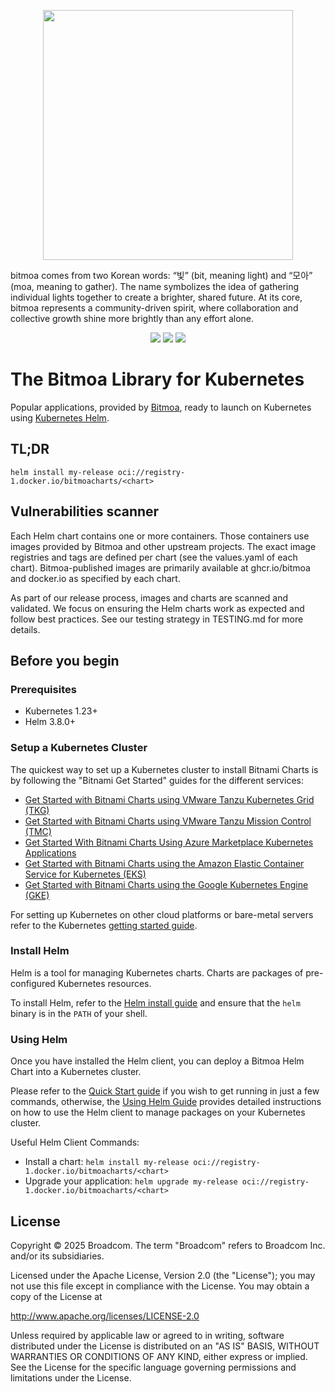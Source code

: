 <!-- markdownlint-disable MD041 -->
<p align="center">
  <img width="400px" height="auto" src="./bitmoa.png" />
</p>

bitmoa comes from two Korean words: “빛” (bit, meaning light) and “모아” (moa, meaning to gather). The name symbolizes the idea of gathering individual lights together to create a brighter, shared future. At its core, bitmoa represents a community-driven spirit, where collaboration and collective growth shine more brightly than any effort alone.

<p align="center">
    <a href="https://github.com/bitmoa/charts-dev"><img src="https://badgen.net/github/stars/bitmoa/charts-dev?icon=github" /></a>
    <a href="https://github.com/bitmoa/charts-dev"><img src="https://badgen.net/github/forks/bitmoa/charts-dev?icon=github" /></a>
    <a href="https://github.com/bitmoa/charts-dev/actions/workflows/cd-pipeline.yml"><img src="https://github.com/bitmoa/charts-dev/actions/workflows/cd-pipeline.yml/badge.svg" /></a>
</p>

# The Bitmoa Library for Kubernetes

Popular applications, provided by [Bitmoa](https://bitmoa.net), ready to launch on Kubernetes using [Kubernetes Helm](https://github.com/helm/helm).

## TL;DR

```console
helm install my-release oci://registry-1.docker.io/bitmoacharts/<chart>
```


## Vulnerabilities scanner

Each Helm chart contains one or more containers. Those containers use images provided by Bitmoa and other upstream projects. The exact image registries and tags are defined per chart (see the values.yaml of each chart). Bitmoa-published images are primarily available at ghcr.io/bitmoa and docker.io as specified by each chart.

As part of our release process, images and charts are scanned and validated. We focus on ensuring the Helm charts work as expected and follow best practices. See our testing strategy in TESTING.md for more details.

## Before you begin

### Prerequisites

- Kubernetes 1.23+
- Helm 3.8.0+

### Setup a Kubernetes Cluster

The quickest way to set up a Kubernetes cluster to install Bitnami Charts is by following the "Bitnami Get Started" guides for the different services:

- [Get Started with Bitnami Charts using VMware Tanzu Kubernetes Grid (TKG)](https://docs.bitnami.com/kubernetes/get-started-tkg/)
- [Get Started with Bitnami Charts using VMware Tanzu Mission Control (TMC)](https://docs.bitnami.com/kubernetes/get-started-tmc/)
- [Get Started With Bitnami Charts Using Azure Marketplace Kubernetes Applications](https://docs.bitnami.com/kubernetes/get-started-cnab/)
- [Get Started with Bitnami Charts using the Amazon Elastic Container Service for Kubernetes (EKS)](https://docs.bitnami.com/kubernetes/get-started-eks/)
- [Get Started with Bitnami Charts using the Google Kubernetes Engine (GKE)](https://docs.bitnami.com/kubernetes/get-started-gke/)

For setting up Kubernetes on other cloud platforms or bare-metal servers refer to the Kubernetes [getting started guide](https://kubernetes.io/docs/getting-started-guides/).

### Install Helm

Helm is a tool for managing Kubernetes charts. Charts are packages of pre-configured Kubernetes resources.

To install Helm, refer to the [Helm install guide](https://github.com/helm/helm#install) and ensure that the `helm` binary is in the `PATH` of your shell.

### Using Helm

Once you have installed the Helm client, you can deploy a Bitmoa Helm Chart into a Kubernetes cluster.

Please refer to the [Quick Start guide](https://helm.sh/docs/intro/quickstart/) if you wish to get running in just a few commands, otherwise, the [Using Helm Guide](https://helm.sh/docs/intro/using_helm/) provides detailed instructions on how to use the Helm client to manage packages on your Kubernetes cluster.

Useful Helm Client Commands:

- Install a chart: `helm install my-release oci://registry-1.docker.io/bitmoacharts/<chart>`
- Upgrade your application: `helm upgrade my-release oci://registry-1.docker.io/bitmoacharts/<chart>`

## License

Copyright &copy; 2025 Broadcom. The term "Broadcom" refers to Broadcom Inc. and/or its subsidiaries.

Licensed under the Apache License, Version 2.0 (the "License");
you may not use this file except in compliance with the License.
You may obtain a copy of the License at

<http://www.apache.org/licenses/LICENSE-2.0>

Unless required by applicable law or agreed to in writing, software
distributed under the License is distributed on an "AS IS" BASIS,
WITHOUT WARRANTIES OR CONDITIONS OF ANY KIND, either express or implied.
See the License for the specific language governing permissions and
limitations under the License.
